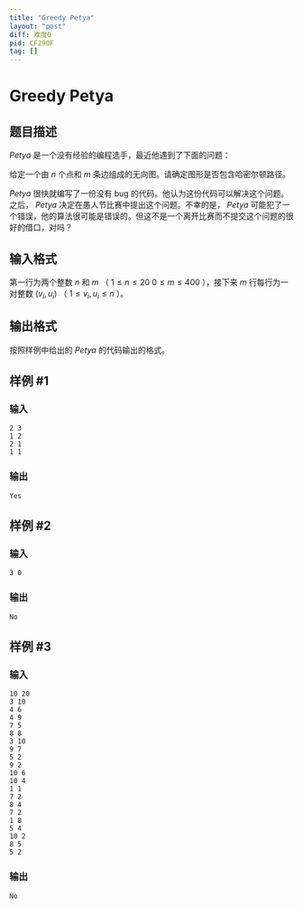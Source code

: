 ```yaml
---
title: "Greedy Petya"
layout: "post"
diff: 难度0
pid: CF290F
tag: []
---
```


# Greedy Petya

## 题目描述

$Petya$ 是一个没有经验的编程选手，最近他遇到了下面的问题：

给定一个由 $n$ 个点和 $m$ 条边组成的无向图。请确定图形是否包含哈密尔顿路径。

$Petya$ 很快就编写了一份没有 bug 的代码。他认为这份代码可以解决这个问题。之后， $Petya$ 决定在愚人节比赛中提出这个问题。不幸的是， $Petya$ 可能犯了一个错误，他的算法很可能是错误的。但这不是一个离开比赛而不提交这个问题的很好的借口，对吗？

## 输入格式

第一行为两个整数 $n$ 和 $m$ （ $1 \leqslant n \leqslant 20$ $0 \leqslant m \leqslant 400$ ），接下来 $m$ 行每行为一对整数 $(v_i,u_i)$ （ $1 \leqslant v_i,u_i \leqslant n$ ）。

## 输出格式

按照样例中给出的 $Petya$ 的代码输出的格式。

## 样例 #1

### 输入

```
2 3
1 2
2 1
1 1

```

### 输出

```
Yes

```

## 样例 #2

### 输入

```
3 0

```

### 输出

```
No

```

## 样例 #3

### 输入

```
10 20
3 10
4 6
4 9
7 5
8 8
3 10
9 7
5 2
9 2
10 6
10 4
1 1
7 2
8 4
7 2
1 8
5 4
10 2
8 5
5 2

```

### 输出

```
No

```

